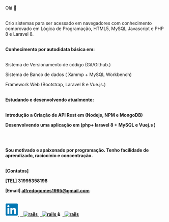 Olá 👋


<br/>Crio sistemas para ser acessado em navegadores com conhecimento comprovado em Lógica de Programação, HTML5, MySQL Javascript e PHP 8 e Laravel 8.

<br/><b>Conhecimento por autodidata básica em:</b><br/><br/>

Sistema de Versionamento de código (Git/Github.)

Sistema de Banco de dados ( Xammp + MySQL Workbench)

Framework Web (Bootstrap, Laravel 8 e Vue.js.)<br/><br/>

<b>Estudando e desenvolvendo atualmente:<br/><br/>

Introdução a Criação de API Rest em (Nodejs, NPM e MongoDB)

Desenvolvendo uma aplicação em (php+ laravel 8 + MySQL e Vuej.s )

<br/><br/>

Sou motivado e apaixonado por programação. Tenho facilidade de aprendizado, raciocínio e concentração. <br/><br/>        
          
          
[Contatos] <br/>


[TEL] 31995358198

[Email] alfredogomes1995@gmail.com<br/>


<br/><a href="https://www.linkedin.com/in/alfredo1995/" target="_blank">
<img src="https://raw.githubusercontent.com/devicons/devicon/master/icons/linkedin/linkedin-original.svg" alt="rails" width="40" height="40" style="max-width: 100%;"></img>
</a>&nbsp;<a href="https://www.youtube.com/channel/UCXKSo8RSfVmrawXleZ-_arg" target="_blank">
&nbsp;&nbsp;<img src="https://www.flaticon.com/svg/vstatic/svg/174/174883.svg?token=exp=1615312579~hmac=42c0175e7f35ffe5f6fc857de58846c4" alt="rails" width="40" height="40" style="max-width: 100%;"></img>
</a>&nbsp;<a href="https://www.instagram.com/alfredogomesss/" target="_blank">&nbsp;
<img src="https://www.flaticon.com/svg/vstatic/svg/1409/1409946.svg?token=exp=1615312992~hmac=d2ec1daf0b905d8ffc5218d656f85969" alt="rails" width="40" height="40" style="max-width: 100%;"></img>
</a>&
&nbsp;<a href="https://my.indeed.com/p/alfredog-52cnbyc" target="_blank">&nbsp;&nbsp;<img src="https://play-lh.googleusercontent.com/_sJ-ST-crO8lxIzTv44xv_hiZvA6X7X2-8jSjhha2RfYcGSgACRod38yA6dfmcJHy_M" alt="rails" width="40" height="40" style="max-width: 100%;"></img>
</a>
